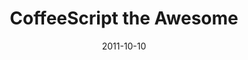 ---
layout:       talk
title:        "CoffeeScript the Awesome"
location:     "DeveloperDeveloperDeveloper, Belfast"
date:         2011-10-10
presentation: "http://speakerdeck.com/u/kouphax/p/coffeescript-the-awesome"
categories: [JavaScript]
---